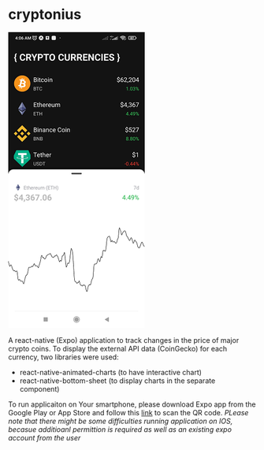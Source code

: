 # cryptonius
![App Screenshot](/assets/screenshot.png)

A react-native (Expo) application to track changes in the price of major crypto coins.
To display the external API data (CoinGecko) for each currency, two libraries were used:
- react-native-animated-charts (to have interactive chart)
- react-native-bottom-sheet (to display charts in the separate component)

To run applicaiton on Your smartphone, please download Expo app from the Google Play or App Store 
and follow this [link](https://expo.dev/@fedos27/cryptonius) to scan the QR code. 
*PLease note that there might be some difficulties running application on IOS, becasue additioanl permittion is required
as well as an existing expo account from the user*

